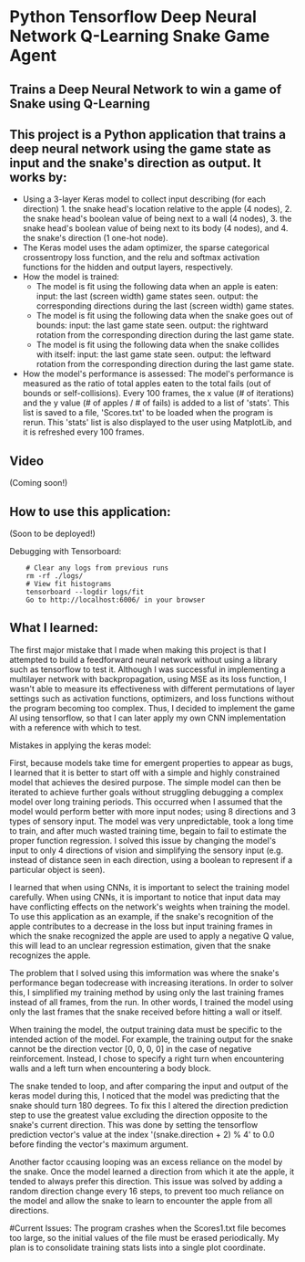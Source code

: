# Python Tensorflow Deep Neural Network Q-Learning Snake Game Agent

## Trains a Deep Neural Network to win a game of Snake using Q-Learning

## This project is a Python application that trains a deep neural network using the game state as input and the snake's direction as output. It works by:

* Using a 3-layer Keras model to collect input describing (for each direction) 1. the snake head's location relative to the apple (4 nodes), 2. the snake head's boolean value of being next to a wall (4 nodes), 3. the snake head's boolean value of being next to its body (4 nodes), and 4. the snake's direction (1 one-hot node).
* The Keras model uses the adam optimizer, the sparse categorical crossentropy loss function, and the relu and softmax activation functions for the hidden and output layers, respectively.
* How the model is trained:
    * The model is fit using the following data when an apple is eaten: input: the last (screen width) game states seen. output: the corresponding directions during the last (screen width) game states.
    * The model is fit using the following data when the snake goes out of bounds: input: the last game state seen. output: the rightward rotation from the corresponding direction during the last game state.
    * The model is fit using the following data when the snake collides with itself: input: the last game state seen. output: the leftward rotation from the corresponding direction during the last game state.
* How the model's performance is assessed:
    The model's performance is measured as the ratio of total apples eaten to the total fails (out of bounds or self-collisions). Every 100 frames, the x value (# of iterations) and the y value (# of apples / # of fails) is added to a list of 'stats'. This list is saved to a file, 'Scores.txt' to be loaded when the program is rerun. This 'stats' list is also displayed to the user using MatplotLib, and it is refreshed every 100 frames.


## Video
(Coming soon!)


## How to use this application:
(Soon to be deployed!)

Debugging with Tensorboard:
```
    # Clear any logs from previous runs
    rm -rf ./logs/
    # View fit histograms
    tensorboard --logdir logs/fit
    Go to http://localhost:6006/ in your browser
```

## What I learned:

The first major mistake that I made when making this project is that I attempted to build a feedforward neural network without using a library such as tensorflow to test it. Although I was successful in implementing a multilayer network with backpropagation, using MSE as its loss function, I wasn't able to measure its effectiveness with different permutations of layer settings such as activation functions, optimizers, and loss functions without the program becoming too complex. Thus, I decided to implement the game AI using tensorflow, so that I can later apply my own CNN implementation with a reference with which to test.

Mistakes in applying the keras model:

First, because models take time for emergent properties to appear as bugs, I learned that it is better to start off with a simple and highly constrained model that achieves the desired purpose. The simple model can then be iterated to achieve further goals without struggling debugging a complex model over long training periods. This occurred when I assumed that the model would perform better with more input nodes; using 8 directions and 3 types of sensory input. The model was very unpredictable, took a long time to train, and after much wasted training time, begain to fail to estimate the proper function regression. I solved this issue by changing the model's input to only 4 directions of vision and simplifying the sensory input (e.g. instead of distance seen in each direction, using a boolean to represent if a particular object is seen).

I learned that when using CNNs, it is important to select the training model carefully. When using CNNs, it is important to notice that input data may have conflicting effects on the network's weights when training the model. To use this application as an example, if the snake's recognition of the apple contributes to a decrease in the loss but input training frames in which the snake recognized the apple are used to apply a negative Q value, this will lead to an unclear regression estimation, given that the snake recognizes the apple.

The problem that I solved using this imformation was where the snake's performance began todecrease with increasing iterations. In order to solver this, I simplified my training method by using only the last training frames instead of all frames, from the run. In other words, I trained the model using only the last frames that the snake received before hitting a wall or itself.

When training the model, the output training data must be specific to the intended action of the model. For example, the training output for the snake cannot be the direction vector [0, 0, 0, 0] in the case of negative reinforcement. Instead, I chose to specify a right turn when encountering walls and a left turn when encountering a body block.

The snake tended to loop, and after comparing the input and output of the keras model during this, I noticed that the model was predicting that the snake should turn 180 degrees. To fix this I altered the direction prediction step to use the greatest value excluding the direction opposite to the snake's current direction. This was done by setting the tensorflow prediction vector's value at the index '(snake.direction + 2) % 4' to 0.0 before finding the vector's maximum argument.

Another factor ccausing looping was an excess reliance on the model by the snake. Once the model learned a direction from which it ate the apple, it tended to always prefer this direction. This issue was solved by adding a random direction change every 16 steps, to prevent too much reliance on the model and allow the snake to learn to encounter the apple from all directions.

#Current Issues:
The program crashes when the Scores1.txt file becomes too large, so the initial values of the file must be erased periodically. My plan is to consolidate training stats lists into a single plot coordinate.